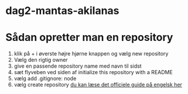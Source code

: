 # dag2-mantas-akilanas


# Sådan opretter man en repository

1. klik på + i øverste højre hjørne knappen og vælg new repository
1. Vælg den rigtig owner
1. give en passende repository name med navn til sidst
1. sæt flyveben ved siden af initialize this repository with a README
1. vælg add .gitignore: node
1. vælg create repository
[du kan læse det officiele guide på engelsk her](https://help.github.com/articles/create-a-repo/)